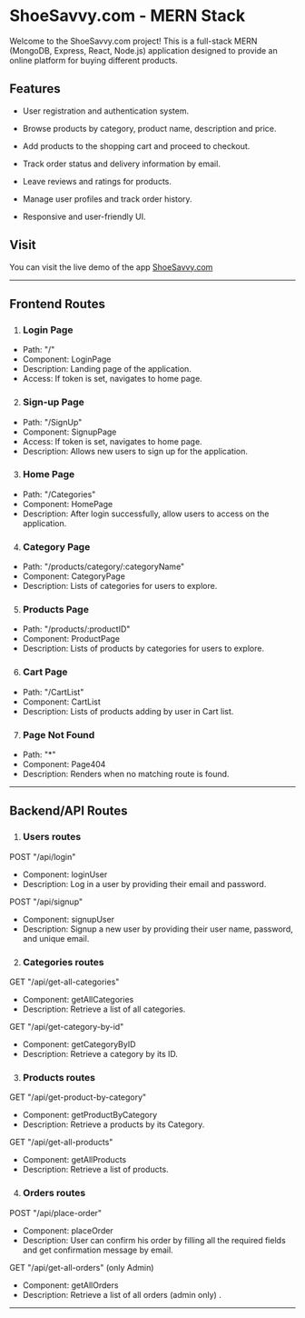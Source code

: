 # ShoeSavvy.com - MERN Stack
Welcome to the ShoeSavvy.com project! This is a full-stack MERN (MongoDB, Express, React, Node.js) application designed to provide an online platform for buying different products.

## Features
* User registration and authentication system.

* Browse products by category, product name, description and price.

* Add products to the shopping cart and proceed to checkout.

* Track order status and delivery information by email.

* Leave reviews and ratings for products.

* Manage user profiles and track order history.

* Responsive and user-friendly UI.

## Visit

You can visit the live demo of the app [ShoeSavvy.com](https://plum-barracuda-robe.cyclic.cloud)

----------------------------------------------------------------------------------------------------

## Frontend Routes

1. ### Login Page
* Path: "/"
* Component: LoginPage
* Description: Landing page of the application.
* Access: If token is set, navigates to home page.
  
2. ### Sign-up Page
* Path: "/SignUp"
* Component: SignupPage
* Access: If token is set, navigates to home page.
* Description: Allows new users to sign up for the application.

3. ### Home Page

* Path: "/Categories"
* Component: HomePage
* Description: After login successfully, allow users to access on the application.

4. ### Category Page

* Path: "/products/category/:categoryName"
* Component: CategoryPage
* Description: Lists of categories for users to explore.
  
5. ### Products Page

* Path: "/products/:productID"
* Component: ProductPage
* Description: Lists of products by categories for users to explore.
 
6. ### Cart Page

* Path: "/CartList"
* Component: CartList
* Description: Lists of products adding by user in Cart list.

7. ### Page Not Found
* Path: "*"
* Component: Page404
* Description: Renders when no matching route is found.
-----------------------------------------------------------------------------------------------------

## Backend/API Routes

1. ### Users routes   
 POST "/api/login"
* Component: loginUser
* Description: Log in a user by providing their email and password.

POST "/api/signup"
* Component: signupUser
* Description: Signup a new user by providing their user name, password, and unique email.


2. ### Categories routes
GET "/api/get-all-categories"
* Component: getAllCategories
* Description: Retrieve a list of all categories.

GET "/api/get-category-by-id"
* Component: getCategoryByID
* Description: Retrieve a category by its ID.
  

3. ### Products routes
GET "/api/get-product-by-category"
* Component: getProductByCategory
* Description: Retrieve a products by its Category.

GET "/api/get-all-products"
* Component: getAllProducts
* Description: Retrieve a list of products.  

4. ### Orders routes
POST "/api/place-order"
* Component: placeOrder
* Description: User can confirm his order by filling all the required fields and get confirmation message by email.

GET "/api/get-all-orders" (only Admin)
* Component: getAllOrders
* Description: Retrieve a list of all orders (admin only) .

------------------------------------------------------------------------------------------------------ 
